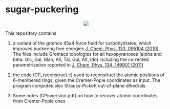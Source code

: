 





# sugar-puckering

<p align="center">
  <img src="http://www.science.unitn.it/~sega/Sugars_files/shapeimage_1.png" />
</p>

This repository contains 

1. a variant of the gromos 45a4 force field for carbohydrates, 
which improves puckering free energies [J. Chem. Phys. 133, 095104 (2010)](http://dx.doi.org/10.1063/1.3476466). 
The files include Gromacs topologies for all hexopyranoses 
(alpha and beta: Glc, Gal, Man, All, Tal, Gul, Alt, Ido) 
including the corrected parametrization reported in [J. Chem. Phys. 134, 149901 (2011)](http://dx.doi.org/10.1063/1.3578611)

2. the code (CP_reconstruct.c) used to reconstruct the atomic positions of 
6-membered rings, given the Cremer-Pople coordinates as input. The program computes also Strauss-Pickett 
out-of-plane dihedrals.


3. Some notes (CPinversion.pdf) on how to recover atomic coordinates from Cremer-Pople ones
